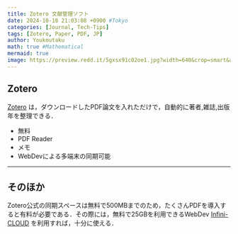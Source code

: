 ```yaml
---
title: Zotero 文献管理ソフト
date: 2024-10-18 21:03:08 +0900 #Tokyo
categories: [Journal, Tech-Tips]
tags: [Zotero, Paper, PDF, JP]
author: Youkoutaku
math: true #Mathematical
mermaid: true
image: https://preview.redd.it/5gxsx91c02oe1.jpg?width=640&crop=smart&auto=webp&s=c4d654d49921d23dfedba8c5f5c4eeeed532e35f
---
```


## Zotero

[Zotero](https://www.zotero.org/) は，ダウンロードしたPDF論文を入れただけで，自動的に著者,雑誌,出版年を整理できる．

- 無料
- PDF Reader
- メモ
- WebDevによる多端末の同期可能

---
## そのほか
Zotero公式の同期スペースは無料で500MBまでのため，たくさんPDFを導入すると有料が必要である．その際には，無料で25GBを利用できるWebDev [Infini-CLOUD](https://infini-cloud.net/en/) を利用すれば，十分に使える．
